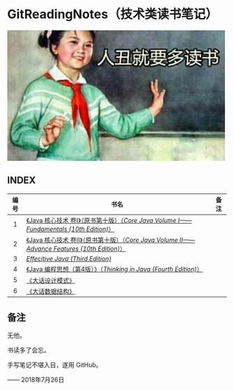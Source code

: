 # GitReadingNotes（技术类读书笔记）

![](reading.jpg)

## INDEX

| 编号 | 书名| 备注 |
|:-:|-|-|
| 1 | [《Java 核心技术 卷I》（原书第十版）（*Core Java Volume I——Fundamentals (10th Edition)*）](https://github.com/gdut-yy/GitReadingNotes/tree/master/CJV-I) |  |
| 2 | [《Java 核心技术 卷II》（原书第十版）（*Core Java Volume II——Advance Features (10th Edition)*）](https://github.com/gdut-yy/GitReadingNotes/tree/master/CJV-II) |  |
| 3 | [*Effecitive Java (Third Edition)*](https://github.com/gdut-yy/GitReadingNotes/tree/master/EffecitiveJava) |  |
| 4 | [《Java 编程思想（第4版）》（*Thinking in Java (Fourth Edition)*）](https://github.com/gdut-yy/GitReadingNotes/tree/master/TIJ) |  |
| 5 | [《大话设计模式》](https://github.com/gdut-yy/GitReadingNotes/tree/master/DAHUASHEJIMOSHI) |   |
| 6 | [《大话数据结构》](https://github.com/gdut-yy/GitReadingNotes/tree/master/DAHUASHUJUJIEGOU) |   |


## 备注
无他。

书读多了会忘。

手写笔记不堪入目，遂用 GitHub。

—— 2018年7月26日


